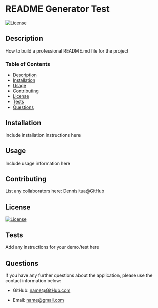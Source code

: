 
  # README Generator Test

  [![License](https://img.shields.io/badge/MIT-blue.svg)](https://opensource.org/licenses/MIT)

  ## Description

  How to build a professional README.md file for the project


  ### Table of Contents
  
  - [Description](#description)
  - [Installation](#installation)
  - [Usage](#usage)
  - [Contributing](#contributing)
  - [License](#license)
  - [Tests](#tests)
  - [Questions](#questions)


  ## Installation

  Include installation instructions here



  ## Usage

  Include usage information here



  ## Contributing

  List any collaborators here: DennisItua@GitHub



  ## License

  [![License](https://img.shields.io/badge/MIT-blue.svg)](https://opensource.org/licenses/MIT)



  ## Tests

  Add any instructions for your demo/test here


  ## Questions
  If you have any further questions about the application, please
  use the contact information below:

  - GitHub: name@GitHub.com


  - Email: name@gmail.com

 
  